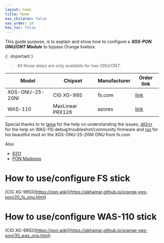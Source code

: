 ```yaml
---
layout: home
title: Home
has_children: false
nav_order: 10
has_toc: false
---
```


This guide purpose, is to explain and show how to configure a ***XGS-PON ONU/ONT Module*** to bypass Orange livebox.

{: .important }
> All those steps are only available for two ONU/ONT.

| Model           | Chipset          | Manufacturer | Order link                                                             |
|-----------------|------------------|--------------|------------------------------------------------------------------------|
| XGS-ONU-25-20NI | CIG XG-99S       | fs.com       | [link](https://www.fs.com/fr/products/185594.html)                     |
| WAS-110         | MaxLinear PRX126 | azores       | [link](https://www.fibermall.com/sale-460693-xgspon-onu-sfp-stick.htm) |

Special thanks to to [lama](https://github.com/palpaga) for the help on understanding the issues, [djGrrr](https://github.com/djGrrr) for the help on WAS-110 debug/troubleshot/community firmware and [rss](https://github.com/rssor) for his beautiful mod on the XGS-ONU-25-20NI ONU from fs.com

Also
- [8311](https://pon.wiki)
- [PON Madness](https://hackaday.io/project/194709-pon-madness-bypass-xgs-pon-ontswith-a-stick)

# How to use/configure FS stick
[CIG XG-99S]([https://pon.wiki](https://akhamar.github.io/orange-xgs-pon/20_fs_onu.html)

# How to use/configure WAS-110 stick
[CIG XG-99S]([https://pon.wiki](https://akhamar.github.io/orange-xgs-pon/30_was_onu.html)



<!--
 {% t global.tagline %}
-->
